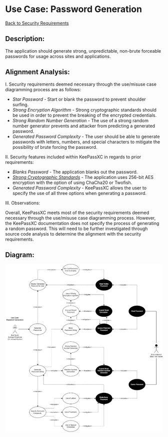 # Use Case: Password Generation

[Back to Security Requirements](https://github.com/JCKelley-CYBR/CYBR-8420-SoftwareAssurance/blob/main/SecurityRequirements.md)

## Description:
The application should generate strong, unpredictable, non-brute forceable passwords for usage across sites and applications. 

## Alignment Analysis:
I. Security requirements deemed necessary through the use/misuse case diagramming process are as follows:
* *Star Password* - Start or blank the password to prevent shoulder surfing.
* *Strong Encryption Algorithm* - Strong cryptographic standards should be used in order to prevent the breaking of the encrypted credentials.
* *Strong Random Number Generation* - The use of a strong random number generator prevents and attacker from predicting a generated password.
* *Generated Password Complexity* - The user should be able to generate passwords with letters, numbers, and special characters to mitigate the possibility of brute forcing the password.


II. Security features included within KeePassXC in regards to prior requirements:
* *Blanks Password* - The application blanks out the password.
* *[Strong Cryptographic Standards](https://keepassxc.org/docs/KeePassXC_UserGuide.html#_database_settings)* - The application uses 256-bit AES encryption with the option of using ChaCha20 or Twofish.
* *Generated Password Complexity* - KeePassXC allows the user to specify the use of all three options when generating a password.

III. Observations:

Overall, KeePassXC meets most of the security requirements deemed necessary through the use/misuse case diagramming process. However, the KeePassXC documentation does not specify the process of generating a random password. This will need to be further investigated through source code analysis to determine the alignment with the security requirements. 

## Diagram:
<img src="Generate-PasswordV3.jpg" alt="Password Generation Diagram" />
